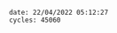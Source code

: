 

                date: 22/04/2022 05:12:27
                cycles: 45060

                         